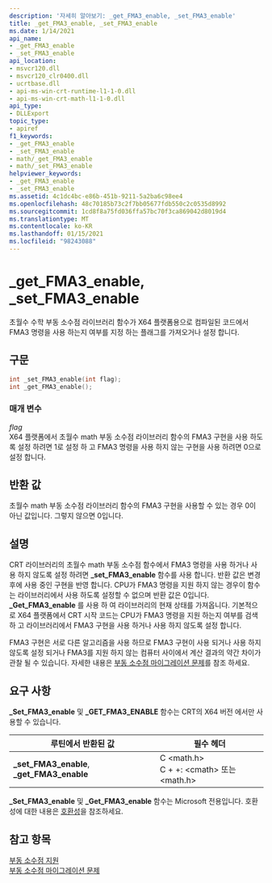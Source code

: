 ```yaml
---
description: '자세히 알아보기: _get_FMA3_enable, _set_FMA3_enable'
title: _get_FMA3_enable, _set_FMA3_enable
ms.date: 1/14/2021
api_name:
- _get_FMA3_enable
- _set_FMA3_enable
api_location:
- msvcr120.dll
- msvcr120_clr0400.dll
- ucrtbase.dll
- api-ms-win-crt-runtime-l1-1-0.dll
- api-ms-win-crt-math-l1-1-0.dll
api_type:
- DLLExport
topic_type:
- apiref
f1_keywords:
- _get_FMA3_enable
- _set_FMA3_enable
- math/_get_FMA3_enable
- math/_set_FMA3_enable
helpviewer_keywords:
- _get_FMA3_enable
- _set_FMA3_enable
ms.assetid: 4c1dc4bc-e86b-451b-9211-5a2ba6c98ee4
ms.openlocfilehash: 48c70185b73c2f7bb05677fdb550c2c0535d8992
ms.sourcegitcommit: 1cd8f8a75fd036ffa57bc70f3ca869042d8019d4
ms.translationtype: MT
ms.contentlocale: ko-KR
ms.lasthandoff: 01/15/2021
ms.locfileid: "98243088"
---
```

# <a name="_get_fma3_enable-_set_fma3_enable"></a>_get_FMA3_enable, _set_FMA3_enable

초월수 수학 부동 소수점 라이브러리 함수가 X64 플랫폼용으로 컴파일된 코드에서 FMA3 명령을 사용 하는지 여부를 지정 하는 플래그를 가져오거나 설정 합니다.

## <a name="syntax"></a>구문

```C
int _set_FMA3_enable(int flag);
int _get_FMA3_enable();
```

### <a name="parameters"></a>매개 변수

*flag*<br/>
X64 플랫폼에서 초월수 math 부동 소수점 라이브러리 함수의 FMA3 구현을 사용 하도록 설정 하려면 1로 설정 하 고 FMA3 명령을 사용 하지 않는 구현을 사용 하려면 0으로 설정 합니다.

## <a name="return-value"></a>반환 값

초월수 math 부동 소수점 라이브러리 함수의 FMA3 구현을 사용할 수 있는 경우 0이 아닌 값입니다. 그렇지 않으면 0입니다.

## <a name="remarks"></a>설명

CRT 라이브러리의 초월수 math 부동 소수점 함수에서 FMA3 명령을 사용 하거나 사용 하지 않도록 설정 하려면 **_set_FMA3_enable** 함수를 사용 합니다. 반환 값은 변경 후에 사용 중인 구현을 반영 합니다. CPU가 FMA3 명령을 지원 하지 않는 경우이 함수는 라이브러리에서 사용 하도록 설정할 수 없으며 반환 값은 0입니다. **_Get_FMA3_enable** 를 사용 하 여 라이브러리의 현재 상태를 가져옵니다. 기본적으로 X64 플랫폼에서 CRT 시작 코드는 CPU가 FMA3 명령을 지원 하는지 여부를 검색 하 고 라이브러리에서 FMA3 구현을 사용 하거나 사용 하지 않도록 설정 합니다.

FMA3 구현은 서로 다른 알고리즘을 사용 하므로 FMA3 구현이 사용 되거나 사용 하지 않도록 설정 되거나 FMA3를 지원 하지 않는 컴퓨터 사이에서 계산 결과의 약간 차이가 관찰 될 수 있습니다. 자세한 내용은 [부동 소수점 마이그레이션 문제](../../porting/floating-point-migration-issues.md)를 참조 하세요.

## <a name="requirements"></a>요구 사항

**_Set_FMA3_enable** 및 **_GET_FMA3_ENABLE** 함수는 CRT의 X64 버전 에서만 사용할 수 있습니다.

|루틴에서 반환된 값|필수 헤더|
|-------------|---------------------|
|**_set_FMA3_enable**, **_get_FMA3_enable**| C \<math.h><br />C + +: \<cmath> 또는 \<math.h>|

**_Set_FMA3_enable** 및 **_Get_FMA3_enable** 함수는 Microsoft 전용입니다. 호환성에 대한 내용은 [호환성](../../c-runtime-library/compatibility.md)을 참조하세요.

## <a name="see-also"></a>참고 항목

[부동 소수점 지원](../../c-runtime-library/floating-point-support.md)<br/>
[부동 소수점 마이그레이션 문제](../../porting/floating-point-migration-issues.md)<br/>
